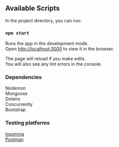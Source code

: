 
## Available Scripts

In the project directory, you can run:

### `npm start`

Runs the app in the development mode.<br />
Open [http://localhost:3000](http://localhost:3000) to view it in the browser.

The page will reload if you make edits.<br />
You will also see any lint errors in the console.

### Dependencies
Nodemon<br>
Mongoose<br>
Dotenv<br>
Concurrently<br>
Bootstrap

### Testing platforms
[Insomnia](https://insomnia.rest/)</br>
[Postman](https://www.getpostman.com/)


